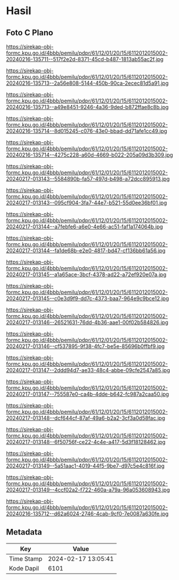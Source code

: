 # Hasil

## Foto C Plano

https://sirekap-obj-formc.kpu.go.id/4bbb/pemilu/pdpr/61/12/01/20/15/6112012015002-20240216-135711--517f2e2d-8371-45cd-b487-1813ab55ac2f.jpg

https://sirekap-obj-formc.kpu.go.id/4bbb/pemilu/pdpr/61/12/01/20/15/6112012015002-20240216-135713--2a56e808-5144-450b-90ca-2ecec81d5a91.jpg

https://sirekap-obj-formc.kpu.go.id/4bbb/pemilu/pdpr/61/12/01/20/15/6112012015002-20240216-135713--a49e8451-9246-4a36-9ded-b872ffae8c8b.jpg

https://sirekap-obj-formc.kpu.go.id/4bbb/pemilu/pdpr/61/12/01/20/15/6112012015002-20240216-135714--8d015245-c076-43e0-bbad-dd71afe1cc49.jpg

https://sirekap-obj-formc.kpu.go.id/4bbb/pemilu/pdpr/61/12/01/20/15/6112012015002-20240216-135714--4275c228-a60d-4669-b022-205a09d3b309.jpg

https://sirekap-obj-formc.kpu.go.id/4bbb/pemilu/pdpr/61/12/01/20/15/6112012015002-20240217-013143--5584890b-fa57-497d-b498-a72dcc895913.jpg

https://sirekap-obj-formc.kpu.go.id/4bbb/pemilu/pdpr/61/12/01/20/15/6112012015002-20240217-013143--095cf904-3fa7-44e7-b521-55d0ee36bf01.jpg

https://sirekap-obj-formc.kpu.go.id/4bbb/pemilu/pdpr/61/12/01/20/15/6112012015002-20240217-013144--a7febfe6-a6e0-4e66-ac51-faf1a174064b.jpg

https://sirekap-obj-formc.kpu.go.id/4bbb/pemilu/pdpr/61/12/01/20/15/6112012015002-20240217-013144--fa1de68b-e2e0-4817-bd47-cf136bb61a56.jpg

https://sirekap-obj-formc.kpu.go.id/4bbb/pemilu/pdpr/61/12/01/20/15/6112012015002-20240217-013145--a1a65ace-3bcf-4378-ad22-a72ef920e07a.jpg

https://sirekap-obj-formc.kpu.go.id/4bbb/pemilu/pdpr/61/12/01/20/15/6112012015002-20240217-013145--c0e3d9f9-dd7c-4373-baa7-964e9c9bce12.jpg

https://sirekap-obj-formc.kpu.go.id/4bbb/pemilu/pdpr/61/12/01/20/15/6112012015002-20240217-013146--26521631-76dd-4b36-aae1-00f02b584826.jpg

https://sirekap-obj-formc.kpu.go.id/4bbb/pemilu/pdpr/61/12/01/20/15/6112012015002-20240217-013146--cf537895-9f38-4fc7-be5e-85696b0ffbf9.jpg

https://sirekap-obj-formc.kpu.go.id/4bbb/pemilu/pdpr/61/12/01/20/15/6112012015002-20240217-013147--2ddd94d7-ae33-48c4-abbe-09cfe2547a85.jpg

https://sirekap-obj-formc.kpu.go.id/4bbb/pemilu/pdpr/61/12/01/20/15/6112012015002-20240217-013147--755587e0-ca4b-4dde-b642-fc987a2caa50.jpg

https://sirekap-obj-formc.kpu.go.id/4bbb/pemilu/pdpr/61/12/01/20/15/6112012015002-20240217-013148--dcf644cf-87af-49a6-b2a2-3cf3a0d58fac.jpg

https://sirekap-obj-formc.kpu.go.id/4bbb/pemilu/pdpr/61/12/01/20/15/6112012015002-20240217-013148--6f50756f-ce22-4c4e-a417-5d3f18128462.jpg

https://sirekap-obj-formc.kpu.go.id/4bbb/pemilu/pdpr/61/12/01/20/15/6112012015002-20240217-013149--5a51aac1-4019-44f5-9be7-d97c5e4c816f.jpg

https://sirekap-obj-formc.kpu.go.id/4bbb/pemilu/pdpr/61/12/01/20/15/6112012015002-20240217-013149--4ccf02a2-f722-460a-a79a-96a053608943.jpg

https://sirekap-obj-formc.kpu.go.id/4bbb/pemilu/pdpr/61/12/01/20/15/6112012015002-20240216-135712--d62a6024-2746-4cab-9cf0-7e0087a630fe.jpg


## Metadata

| Key        | Value               |
| ---------- | ------------------- |
| Time Stamp | 2024-02-17 13:05:41 |
| Kode Dapil | 6101                |



